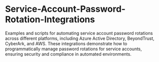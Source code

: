 # Service-Account-Password-Rotation-Integrations
Examples and scripts for automating service account password rotations across different platforms, including Azure Active Directory, BeyondTrust, CyberArk, and AWS. These integrations demonstrate how to programmatically manage password rotations for service accounts, ensuring security and compliance in automated environments.

